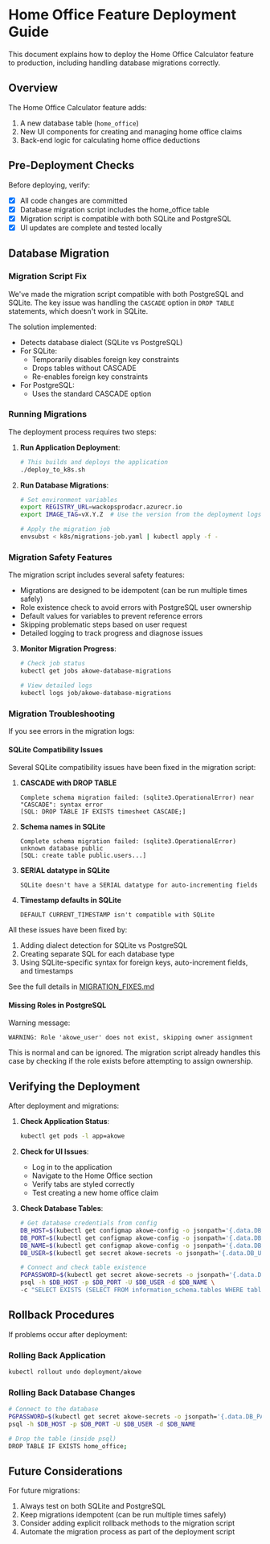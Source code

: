 # Home Office Feature Deployment Guide

This document explains how to deploy the Home Office Calculator feature to production, including handling database migrations correctly.

## Overview

The Home Office Calculator feature adds:
1. A new database table (`home_office`)
2. New UI components for creating and managing home office claims
3. Back-end logic for calculating home office deductions

## Pre-Deployment Checks

Before deploying, verify:

- [x] All code changes are committed
- [x] Database migration script includes the home_office table
- [x] Migration script is compatible with both SQLite and PostgreSQL
- [x] UI updates are complete and tested locally

## Database Migration

### Migration Script Fix

We've made the migration script compatible with both PostgreSQL and SQLite. The key issue was handling the `CASCADE` option in `DROP TABLE` statements, which doesn't work in SQLite.

The solution implemented:
- Detects database dialect (SQLite vs PostgreSQL)
- For SQLite: 
  - Temporarily disables foreign key constraints
  - Drops tables without CASCADE
  - Re-enables foreign key constraints
- For PostgreSQL:
  - Uses the standard CASCADE option

### Running Migrations

The deployment process requires two steps:

1. **Run Application Deployment**:
   ```bash
   # This builds and deploys the application
   ./deploy_to_k8s.sh
   ```

2. **Run Database Migrations**:
   ```bash
   # Set environment variables
   export REGISTRY_URL=wackopsprodacr.azurecr.io
   export IMAGE_TAG=vX.Y.Z  # Use the version from the deployment logs

   # Apply the migration job
   envsubst < k8s/migrations-job.yaml | kubectl apply -f -
   ```

### Migration Safety Features

The migration script includes several safety features:
- Migrations are designed to be idempotent (can be run multiple times safely)
- Role existence check to avoid errors with PostgreSQL user ownership
- Default values for variables to prevent reference errors
- Skipping problematic steps based on user request
- Detailed logging to track progress and diagnose issues

3. **Monitor Migration Progress**:
   ```bash
   # Check job status
   kubectl get jobs akowe-database-migrations
   
   # View detailed logs
   kubectl logs job/akowe-database-migrations
   ```

### Migration Troubleshooting

If you see errors in the migration logs:

#### SQLite Compatibility Issues

Several SQLite compatibility issues have been fixed in the migration script:

1. **CASCADE with DROP TABLE**
   ```
   Complete schema migration failed: (sqlite3.OperationalError) near "CASCADE": syntax error
   [SQL: DROP TABLE IF EXISTS timesheet CASCADE;]
   ```

2. **Schema names in SQLite**
   ```
   Complete schema migration failed: (sqlite3.OperationalError) unknown database public
   [SQL: create table public.users...]
   ```

3. **SERIAL datatype in SQLite**
   ```
   SQLite doesn't have a SERIAL datatype for auto-incrementing fields
   ```

4. **Timestamp defaults in SQLite**
   ```
   DEFAULT CURRENT_TIMESTAMP isn't compatible with SQLite
   ```

All these issues have been fixed by:
1. Adding dialect detection for SQLite vs PostgreSQL
2. Creating separate SQL for each database type
3. Using SQLite-specific syntax for foreign keys, auto-increment fields, and timestamps

See the full details in [MIGRATION_FIXES.md](../docs/MIGRATION_FIXES.md)

#### Missing Roles in PostgreSQL

Warning message:
```
WARNING: Role 'akowe_user' does not exist, skipping owner assignment
```

This is normal and can be ignored. The migration script already handles this case by checking if the role exists before attempting to assign ownership.

## Verifying the Deployment

After deployment and migrations:

1. **Check Application Status**:
   ```bash
   kubectl get pods -l app=akowe
   ```

2. **Check for UI Issues**:
   - Log in to the application
   - Navigate to the Home Office section
   - Verify tabs are styled correctly
   - Test creating a new home office claim

3. **Check Database Tables**:
   ```bash
   # Get database credentials from config
   DB_HOST=$(kubectl get configmap akowe-config -o jsonpath='{.data.DB_HOST}')
   DB_PORT=$(kubectl get configmap akowe-config -o jsonpath='{.data.DB_PORT}')
   DB_NAME=$(kubectl get configmap akowe-config -o jsonpath='{.data.DB_NAME}')
   DB_USER=$(kubectl get secret akowe-secrets -o jsonpath='{.data.DB_USER}' | base64 --decode)
   
   # Connect and check table existence
   PGPASSWORD=$(kubectl get secret akowe-secrets -o jsonpath='{.data.DB_PASSWORD}' | base64 --decode) \
   psql -h $DB_HOST -p $DB_PORT -U $DB_USER -d $DB_NAME \
   -c "SELECT EXISTS (SELECT FROM information_schema.tables WHERE table_schema = 'public' AND table_name = 'home_office');"
   ```

## Rollback Procedures

If problems occur after deployment:

### Rolling Back Application

```bash
kubectl rollout undo deployment/akowe
```

### Rolling Back Database Changes

```bash
# Connect to the database
PGPASSWORD=$(kubectl get secret akowe-secrets -o jsonpath='{.data.DB_PASSWORD}' | base64 --decode) \
psql -h $DB_HOST -p $DB_PORT -U $DB_USER -d $DB_NAME

# Drop the table (inside psql)
DROP TABLE IF EXISTS home_office;
```

## Future Considerations

For future migrations:
1. Always test on both SQLite and PostgreSQL
2. Keep migrations idempotent (can be run multiple times safely)
3. Consider adding explicit rollback methods to the migration script
4. Automate the migration process as part of the deployment script